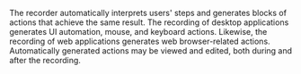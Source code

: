 The recorder automatically interprets users' steps and generates blocks of actions that achieve the same result. The recording of desktop applications generates UI automation, mouse, and keyboard actions. Likewise, the recording of web applications generates web browser-related actions. Automatically generated actions may be viewed and edited, both during and after the recording.